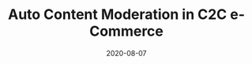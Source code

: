 ---
title: "Auto Content Moderation in C2C e-Commerce"
date: 2020-08-07
description: 2020 USENIX Conference on Operational Machine Learning
weight: 1
link: https://www.usenix.org/conference/opml20/presentation/ueta
repo: https://www.youtube.com/watch?v=_rvEcH_zyt4
icon: 📑
---